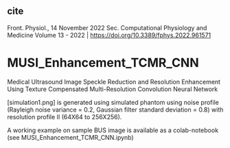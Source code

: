 ## cite
Front. Physiol., 14 November 2022
Sec. Computational Physiology and Medicine
Volume 13 - 2022 | https://doi.org/10.3389/fphys.2022.961571

# MUSI_Enhancement_TCMR_CNN
Medical Ultrasound Image Speckle Reduction and Resolution Enhancement Using Texture Compensated Multi-Resolution Convolution Neural Network

[simulation1.png] is generated using simulated phantom using noise profile (Rayleigh noise variance = 0.2, Gaussian filter standard deviation = 0.8) with resolution profile II (64X64 to 256X256).

A working example on sample BUS image is available as a colab-notebook (see MUSI_Enhancement_TCMR_CNN.ipynb)

